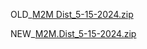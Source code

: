OLD_[M2M Dist_5-15-2024.zip](https://github.com/KahlerRock/M2M-Mapping-Service/files/15324156/M2M.Dist_5-15-2024.zip)


NEW_[M2M.Dist_5-15-2024.zip](https://github.com/user-attachments/files/16996331/M2M.Dist_5-15-2024.zip)
